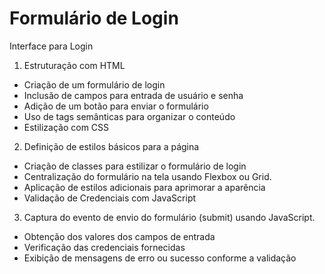 # Formulário de Login

Interface para Login

1. Estruturação com HTML
* Criação de um formulário de login
* Inclusão de campos para entrada de usuário e senha
* Adição de um botão para enviar o formulário
* Uso de tags semânticas para organizar o conteúdo
* Estilização com CSS

2. Definição de estilos básicos para a página
* Criação de classes para estilizar o formulário de login 
* Centralização do formulário na tela usando Flexbox ou Grid.
* Aplicação de estilos adicionais para aprimorar a aparência
* Validação de Credenciais com JavaScript

3. Captura do evento de envio do formulário (submit) usando JavaScript.
* Obtenção dos valores dos campos de entrada
* Verificação das credenciais fornecidas
* Exibição de mensagens de erro ou sucesso conforme a validação